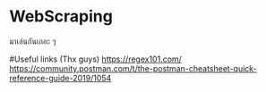 # WebScraping
มาเล่นกันเถอะ ๆ

#Useful links (Thx guys)
https://regex101.com/
https://community.postman.com/t/the-postman-cheatsheet-quick-reference-guide-2019/1054

